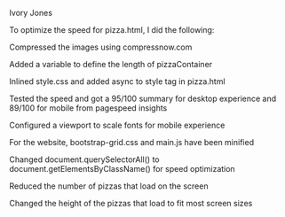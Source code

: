 Ivory Jones


To optimize the speed for pizza.html, I did the following:

Compressed the images using compressnow.com

Added a variable to define the length of pizzaContainer

Inlined style.css and added async to style tag in pizza.html

Tested the speed and got a 95/100 summary for desktop experience and 89/100 for mobile from pagespeed insights

Configured a viewport to scale fonts for mobile experience

For the website, bootstrap-grid.css and main.js have been minified

Changed document.querySelectorAll() to document.getElementsByClassName() for speed optimization

Reduced the number of pizzas that load on the screen

Changed the height of the pizzas that load to fit most screen sizes